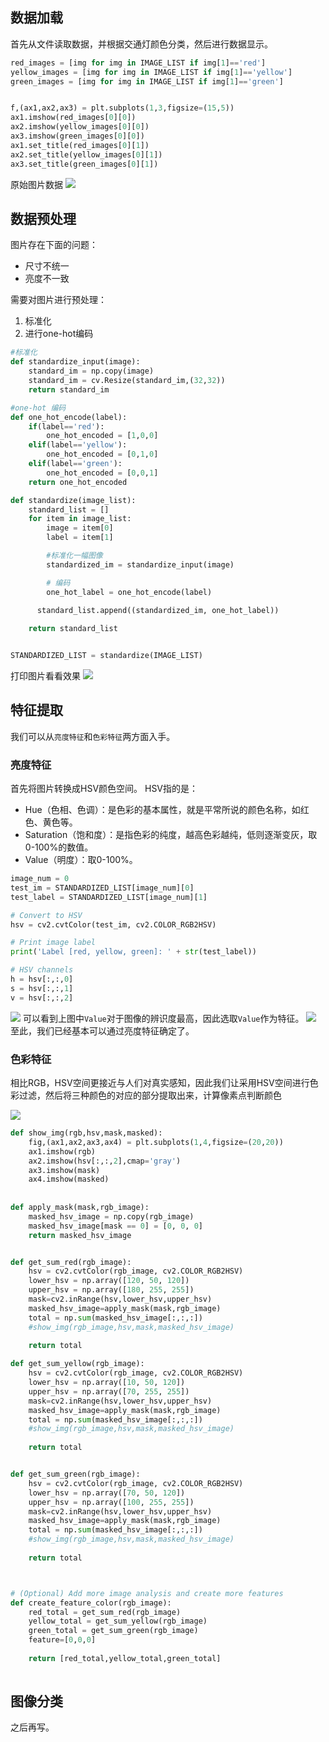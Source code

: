 ## 数据加载
首先从文件读取数据，并根据交通灯颜色分类，然后进行数据显示。
```python
red_images = [img for img in IMAGE_LIST if img[1]=='red']
yellow_images = [img for img in IMAGE_LIST if img[1]=='yellow']
green_images = [img for img in IMAGE_LIST if img[1]=='green']


f,(ax1,ax2,ax3) = plt.subplots(1,3,figsize=(15,5))
ax1.imshow(red_images[0][0])
ax2.imshow(yellow_images[0][0])
ax3.imshow(green_images[0][0])
ax1.set_title(red_images[0][1])
ax2.set_title(yellow_images[0][1])
ax3.set_title(green_images[0][1])
```
原始图片数据
![](images/raw.jpg)
## 数据预处理
图片存在下面的问题：
- 尺寸不统一
- 亮度不一致  
  
需要对图片进行预处理：
1. 标准化
2. 进行one-hot编码
```python
#标准化
def standardize_input(image): 
    standard_im = np.copy(image)
    standard_im = cv.Resize(standard_im,(32,32))
    return standard_im

#one-hot 编码
def one_hot_encode(label):
    if(label=='red'):
        one_hot_encoded = [1,0,0]
    elif(label=='yellow'):
        one_hot_encoded = [0,1,0]
    elif(label=='green'):
        one_hot_encoded = [0,0,1]    
    return one_hot_encoded

def standardize(image_list):
    standard_list = []
    for item in image_list:
        image = item[0]
        label = item[1]

        #标准化一幅图像
        standardized_im = standardize_input(image)

        # 编码
        one_hot_label = one_hot_encode(label)    

      standard_list.append((standardized_im, one_hot_label))
        
    return standard_list


STANDARDIZED_LIST = standardize(IMAGE_LIST)
```

打印图片看看效果
![](images/afterp.jpg)

## 特征提取
我们可以从`亮度特征`和`色彩特征`两方面入手。
### 亮度特征
首先将图片转换成HSV颜色空间。
HSV指的是：
- Hue（色相、色调）：是色彩的基本属性，就是平常所说的颜色名称，如红色、黄色等。
- Saturation（饱和度）：是指色彩的纯度，越高色彩越纯，低则逐渐变灰，取0-100%的数值。
- Value（明度）：取0-100%。
```python
image_num = 0
test_im = STANDARDIZED_LIST[image_num][0]
test_label = STANDARDIZED_LIST[image_num][1]

# Convert to HSV
hsv = cv2.cvtColor(test_im, cv2.COLOR_RGB2HSV)

# Print image label
print('Label [red, yellow, green]: ' + str(test_label))

# HSV channels
h = hsv[:,:,0]
s = hsv[:,:,1]
v = hsv[:,:,2]
```
![](images/hsv.jpg)
可以看到上图中`Value`对于图像的辨识度最高，因此选取`Value`作为特征。
![](images/afterhsv.png)
至此，我们已经基本可以通过亮度特征确定了。

### 色彩特征
相比RGB，HSV空间更接近与人们对真实感知，因此我们让采用HSV空间进行色彩过滤，然后将三种颜色的对应的部分提取出来，计算像素点判断颜色

![](images/color.jpg)

```python
def show_img(rgb,hsv,mask,masked):
    fig,(ax1,ax2,ax3,ax4) = plt.subplots(1,4,figsize=(20,20))
    ax1.imshow(rgb)
    ax2.imshow(hsv[:,:,2],cmap='gray')
    ax3.imshow(mask)
    ax4.imshow(masked)
    
    
def apply_mask(mask,rgb_image):
    masked_hsv_image = np.copy(rgb_image)
    masked_hsv_image[mask == 0] = [0, 0, 0]
    return masked_hsv_image


def get_sum_red(rgb_image):
    hsv = cv2.cvtColor(rgb_image, cv2.COLOR_RGB2HSV)
    lower_hsv = np.array([120, 50, 120]) 
    upper_hsv = np.array([180, 255, 255])
    mask=cv2.inRange(hsv,lower_hsv,upper_hsv)
    masked_hsv_image=apply_mask(mask,rgb_image)
    total = np.sum(masked_hsv_image[:,:,:])
    #show_img(rgb_image,hsv,mask,masked_hsv_image)
    
    return total

def get_sum_yellow(rgb_image):
    hsv = cv2.cvtColor(rgb_image, cv2.COLOR_RGB2HSV)
    lower_hsv = np.array([10, 50, 120]) 
    upper_hsv = np.array([70, 255, 255])
    mask=cv2.inRange(hsv,lower_hsv,upper_hsv)
    masked_hsv_image=apply_mask(mask,rgb_image)
    total = np.sum(masked_hsv_image[:,:,:])
    #show_img(rgb_image,hsv,mask,masked_hsv_image)
    
    return total


def get_sum_green(rgb_image):
    hsv = cv2.cvtColor(rgb_image, cv2.COLOR_RGB2HSV)
    lower_hsv = np.array([70, 50, 120]) 
    upper_hsv = np.array([100, 255, 255])
    mask=cv2.inRange(hsv,lower_hsv,upper_hsv)
    masked_hsv_image=apply_mask(mask,rgb_image)
    total = np.sum(masked_hsv_image[:,:,:])
    #show_img(rgb_image,hsv,mask,masked_hsv_image)
    
    return total



# (Optional) Add more image analysis and create more features
def create_feature_color(rgb_image):
    red_total = get_sum_red(rgb_image)
    yellow_total = get_sum_yellow(rgb_image)
    green_total = get_sum_green(rgb_image)
    feature=[0,0,0]
    
    return [red_total,yellow_total,green_total]
    
```

## 图像分类
之后再写。